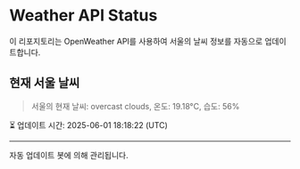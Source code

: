 
# Weather API Status

이 리포지토리는 OpenWeather API를 사용하여 서울의 날씨 정보를 자동으로 업데이트합니다.

## 현재 서울 날씨
> 서울의 현재 날씨: overcast clouds, 온도: 19.18°C, 습도: 56%

⏳ 업데이트 시간: 2025-06-01 18:18:22 (UTC)

---
자동 업데이트 봇에 의해 관리됩니다.

